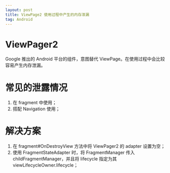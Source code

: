 ```yaml
---
layout: post
title: ViewPage2 使用过程中产生的内存泄漏
tag: Android
---
```

# ViewPager2

Google 推出的 Android 平台的组件，意图替代 ViewPage。在使用过程中会比较容易产生内存泄漏。

# 常见的泄露情况

1. 在 fragment 中使用；
2. 搭配 Navigation 使用；

# 解决方案

1. 在 fragment#OnDestroyView 方法中将 ViewPager2 的 adapter 设置为空；
2. 使用 FragmentStateAdapter 时，将 FragmentManager 传入 childFragmentManager，并且将 lifecycle 指定为其 viewLifecycleOwner.lifecycle；
